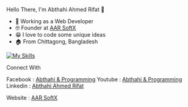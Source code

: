 Hello There, 
I'm Abthahi Ahmed Rifat 👋️

* 💼️ Working as a Web Developer
* 🤓️ Founder at [AAR SoftX](https://aarsoftx.com)
* 😁️ I love to code some unique ideas
* 🏠️ From Chittagong, Bangladesh


[![My Skills](https://skillicons.dev/icons?i=cpp,js,python,php,html,css,nodejs,reactjs,nextjs,mysql)](https://skillicons.dev)

Connect With 

Facebook : [Abthahi & Programming](https://facebook.com/IAmAbthahi)
Youtube  : [Abthahi & Programming](https://youtube.com/@iamabthahi)
Linkedin : [Abthahi Ahmed Rifat](https://www.linkedin.com/in/iamabthahi/)


Website  : [AAR SoftX](https://aarsoft.com) 
